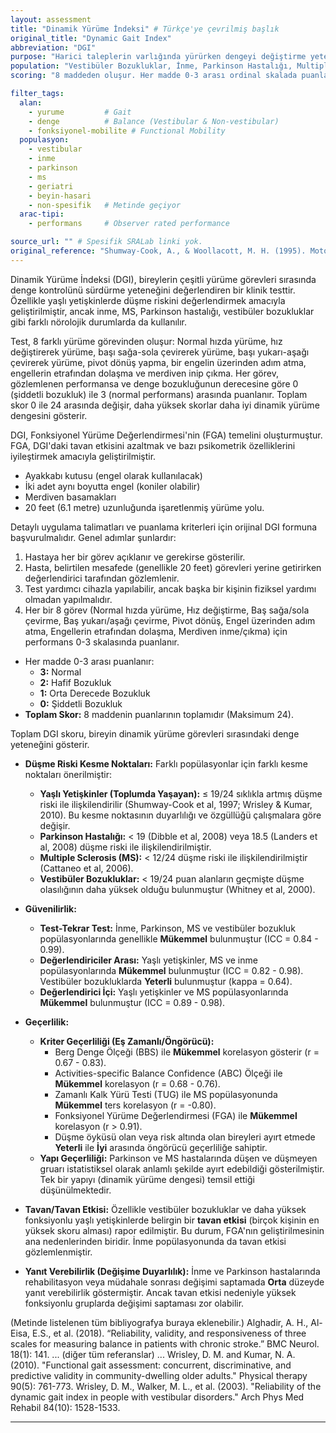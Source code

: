 ```yaml
---
layout: assessment
title: "Dinamik Yürüme İndeksi" # Türkçe'ye çevrilmiş başlık
original_title: "Dynamic Gait Index"
abbreviation: "DGI"
purpose: "Harici taleplerin varlığında yürürken dengeyi değiştirme yeteneğini değerlendirir. Özellikle yaşlı yetişkinlerde düşme olasılığını değerlendirmek için geliştirilmiştir."
population: "Vestibüler Bozukluklar, İnme, Parkinson Hastalığı, Multiple Sclerosis (MS), Yaşlı Yetişkinler, Beyin Hasarı." # Metinde geçen popülasyonlar
scoring: "8 maddeden oluşur. Her madde 0-3 arası ordinal skalada puanlanır (0=şiddetli bozukluk, 3=normal). En yüksek toplam skor 24'tür."

filter_tags:
  alan:
    - yurume         # Gait
    - denge          # Balance (Vestibular & Non-vestibular)
    - fonksiyonel-mobilite # Functional Mobility
  populasyon:
    - vestibular
    - inme
    - parkinson
    - ms
    - geriatri
    - beyin-hasari
    - non-spesifik   # Metinde geçiyor
  arac-tipi:
    - performans     # Observer rated performance

source_url: "" # Spesifik SRALab linki yok.
original_reference: "Shumway-Cook, A., & Woollacott, M. H. (1995). Motor control: Theory and practical applications. Williams & Wilkins." # Genellikle orijinal kaynak olarak bu veya Shumway-Cook'un 1997 makaleleri gösterilir.
---
```





Dinamik Yürüme İndeksi (DGI), bireylerin çeşitli yürüme görevleri sırasında denge kontrolünü sürdürme yeteneğini değerlendiren bir klinik testtir. Özellikle yaşlı yetişkinlerde düşme riskini değerlendirmek amacıyla geliştirilmiştir, ancak inme, MS, Parkinson hastalığı, vestibüler bozukluklar gibi farklı nörolojik durumlarda da kullanılır.

Test, 8 farklı yürüme görevinden oluşur: Normal hızda yürüme, hız değiştirerek yürüme, başı sağa-sola çevirerek yürüme, başı yukarı-aşağı çevirerek yürüme, pivot dönüş yapma, bir engelin üzerinden adım atma, engellerin etrafından dolaşma ve merdiven inip çıkma. Her görev, gözlemlenen performansa ve denge bozukluğunun derecesine göre 0 (şiddetli bozukluk) ile 3 (normal performans) arasında puanlanır. Toplam skor 0 ile 24 arasında değişir, daha yüksek skorlar daha iyi dinamik yürüme dengesini gösterir.

DGI, Fonksiyonel Yürüme Değerlendirmesi'nin (FGA) temelini oluşturmuştur. FGA, DGI'daki tavan etkisini azaltmak ve bazı psikometrik özelliklerini iyileştirmek amacıyla geliştirilmiştir.


*   Ayakkabı kutusu (engel olarak kullanılacak)
*   İki adet aynı boyutta engel (koniler olabilir)
*   Merdiven basamakları
*   20 feet (6.1 metre) uzunluğunda işaretlenmiş yürüme yolu.


Detaylı uygulama talimatları ve puanlama kriterleri için orijinal DGI formuna başvurulmalıdır. Genel adımlar şunlardır:

1.  Hastaya her bir görev açıklanır ve gerekirse gösterilir.
2.  Hasta, belirtilen mesafede (genellikle 20 feet) görevleri yerine getirirken değerlendirici tarafından gözlemlenir.
3.  Test yardımcı cihazla yapılabilir, ancak başka bir kişinin fiziksel yardımı olmadan yapılmalıdır.
4.  Her bir 8 görev (Normal hızda yürüme, Hız değiştirme, Baş sağa/sola çevirme, Baş yukarı/aşağı çevirme, Pivot dönüş, Engel üzerinden adım atma, Engellerin etrafından dolaşma, Merdiven inme/çıkma) için performans 0-3 skalasında puanlanır.


*   Her madde 0-3 arası puanlanır:
    *   **3:** Normal
    *   **2:** Hafif Bozukluk
    *   **1:** Orta Derecede Bozukluk
    *   **0:** Şiddetli Bozukluk
*   **Toplam Skor:** 8 maddenin puanlarının toplamıdır (Maksimum 24).


Toplam DGI skoru, bireyin dinamik yürüme görevleri sırasındaki denge yeteneğini gösterir.
*   **Düşme Riski Kesme Noktaları:** Farklı popülasyonlar için farklı kesme noktaları önerilmiştir:
    *   **Yaşlı Yetişkinler (Toplumda Yaşayan):** ≤ 19/24 sıklıkla artmış düşme riski ile ilişkilendirilir (Shumway-Cook et al, 1997; Wrisley & Kumar, 2010). Bu kesme noktasının duyarlılığı ve özgüllüğü çalışmalara göre değişir.
    *   **Parkinson Hastalığı:** < 19 (Dibble et al, 2008) veya 18.5 (Landers et al, 2008) düşme riski ile ilişkilendirilmiştir.
    *   **Multiple Sclerosis (MS):** < 12/24 düşme riski ile ilişkilendirilmiştir (Cattaneo et al, 2006).
    *   **Vestibüler Bozukluklar:** < 19/24 puan alanların geçmişte düşme olasılığının daha yüksek olduğu bulunmuştur (Whitney et al, 2000).


*   **Güvenilirlik:**
    *   **Test-Tekrar Test:** İnme, Parkinson, MS ve vestibüler bozukluk popülasyonlarında genellikle **Mükemmel** bulunmuştur (ICC = 0.84 - 0.99).
    *   **Değerlendiriciler Arası:** Yaşlı yetişkinler, MS ve inme popülasyonlarında **Mükemmel** bulunmuştur (ICC = 0.82 - 0.98). Vestibüler bozukluklarda **Yeterli** bulunmuştur (kappa = 0.64).
    *   **Değerlendirici İçi:** Yaşlı yetişkinler ve MS popülasyonlarında **Mükemmel** bulunmuştur (ICC = 0.89 - 0.98).
*   **Geçerlilik:**
    *   **Kriter Geçerliliği (Eş Zamanlı/Öngörücü):**
        *   Berg Denge Ölçeği (BBS) ile **Mükemmel** korelasyon gösterir (r = 0.67 - 0.83).
        *   Activities-specific Balance Confidence (ABC) Ölçeği ile **Mükemmel** korelasyon (r = 0.68 - 0.76).
        *   Zamanlı Kalk Yürü Testi (TUG) ile MS popülasyonunda **Mükemmel** ters korelasyon (r = -0.80).
        *   Fonksiyonel Yürüme Değerlendirmesi (FGA) ile **Mükemmel** korelasyon (r > 0.91).
        *   Düşme öyküsü olan veya risk altında olan bireyleri ayırt etmede **Yeterli** ile **İyi** arasında öngörücü geçerliliğe sahiptir.
    *   **Yapı Geçerliliği:** Parkinson ve MS hastalarında düşen ve düşmeyen gruarı istatistiksel olarak anlamlı şekilde ayırt edebildiği gösterilmiştir. Tek bir yapıyı (dinamik yürüme dengesi) temsil ettiği düşünülmektedir.
*   **Tavan/Tavan Etkisi:** Özellikle vestibüler bozukluklar ve daha yüksek fonksiyonlu yaşlı yetişkinlerde belirgin bir **tavan etkisi** (birçok kişinin en yüksek skoru alması) rapor edilmiştir. Bu durum, FGA'nın geliştirilmesinin ana nedenlerinden biridir. İnme popülasyonunda da tavan etkisi gözlemlenmiştir.
*   **Yanıt Verebilirlik (Değişime Duyarlılık):** İnme ve Parkinson hastalarında rehabilitasyon veya müdahale sonrası değişimi saptamada **Orta** düzeyde yanıt verebilirlik göstermiştir. Ancak tavan etkisi nedeniyle yüksek fonksiyonlu gruplarda değişimi saptaması zor olabilir.


(Metinde listelenen tüm bibliyografya buraya eklenebilir.)
Alghadir, A. H., Al-Eisa, E.S., et al. (2018). “Reliability, validity, and responsiveness of three scales for measuring balance in patients with chronic stroke.” BMC Neurol. 18(1): 141.
... (diğer tüm referanslar) ...
Wrisley, D. M. and Kumar, N. A. (2010). "Functional gait assessment: concurrent, discriminative, and predictive validity in community-dwelling older adults." Physical therapy 90(5): 761-773.
Wrisley, D. M., Walker, M. L., et al. (2003). "Reliability of the dynamic gait index in people with vestibular disorders." Arch Phys Med Rehabil 84(10): 1528-1533.

---